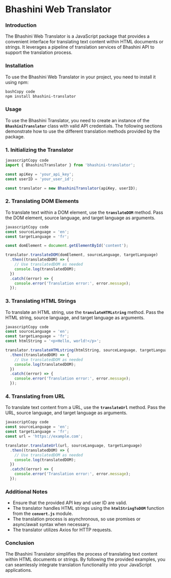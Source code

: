 # Bhashini Web Translator

### **Introduction**

The Bhashini Web Translator is a JavaScript package that provides a convenient interface for translating text content within HTML documents or strings. It leverages a pipeline of translation services of Bhashini API to support the translation process.

### **Installation**

To use the Bhashini Web Translator in your project, you need to install it using npm:

```bash
bashCopy code
npm install bhashini-translator

```

### **Usage**

To use the Bhashini Translator, you need to create an instance of the **`BhashiniTranslator`** class with valid API credentials. The following sections demonstrate how to use the different translation methods provided by the package.

### 1. Initializing the Translator

```jsx
javascriptCopy code
import { BhashiniTranslator } from 'bhashini-translator';

const apiKey = 'your_api_key';
const userID = 'your_user_id';

const translator = new BhashiniTranslator(apiKey, userID);

```

### 2. Translating DOM Elements

To translate text within a DOM element, use the **`translateDOM`** method. Pass the DOM element, source language, and target language as arguments.

```jsx
javascriptCopy code
const sourceLanguage = 'en';
const targetLanguage = 'fr';

const domElement = document.getElementById('content');

translator.translateDOM(domElement, sourceLanguage, targetLanguage)
  .then((translatedDOM) => {
    // Use translatedDOM as needed
    console.log(translatedDOM);
  })
  .catch((error) => {
    console.error('Translation error:', error.message);
  });

```

### 3. Translating HTML Strings

To translate an HTML string, use the **`translateHTMLstring`** method. Pass the HTML string, source language, and target language as arguments.

```jsx
javascriptCopy code
const sourceLanguage = 'en';
const targetLanguage = 'fr';
const htmlString = '<p>Hello, world!</p>';

translator.translateHTMLstring(htmlString, sourceLanguage, targetLanguage)
  .then((translatedDOM) => {
    // Use translatedDOM as needed
    console.log(translatedDOM);
  })
  .catch((error) => {
    console.error('Translation error:', error.message);
  });

```

### 4. Translating from URL

To translate text content from a URL, use the **`translateUrl`** method. Pass the URL, source language, and target language as arguments.

```jsx
javascriptCopy code
const sourceLanguage = 'en';
const targetLanguage = 'fr';
const url = 'https://example.com';

translator.translateUrl(url, sourceLanguage, targetLanguage)
  .then((translatedDOM) => {
    // Use translatedDOM as needed
    console.log(translatedDOM);
  })
  .catch((error) => {
    console.error('Translation error:', error.message);
  });

```

### **Additional Notes**

- Ensure that the provided API key and user ID are valid.
- The translator handles HTML strings using the **`htmlStringToDOM`** function from the **`convert.js`** module.
- The translation process is asynchronous, so use promises or async/await syntax when necessary.
- The translator utilizes Axios for HTTP requests.

### **Conclusion**

The Bhashini Translator simplifies the process of translating text content within HTML documents or strings. By following the provided examples, you can seamlessly integrate translation functionality into your JavaScript applications.